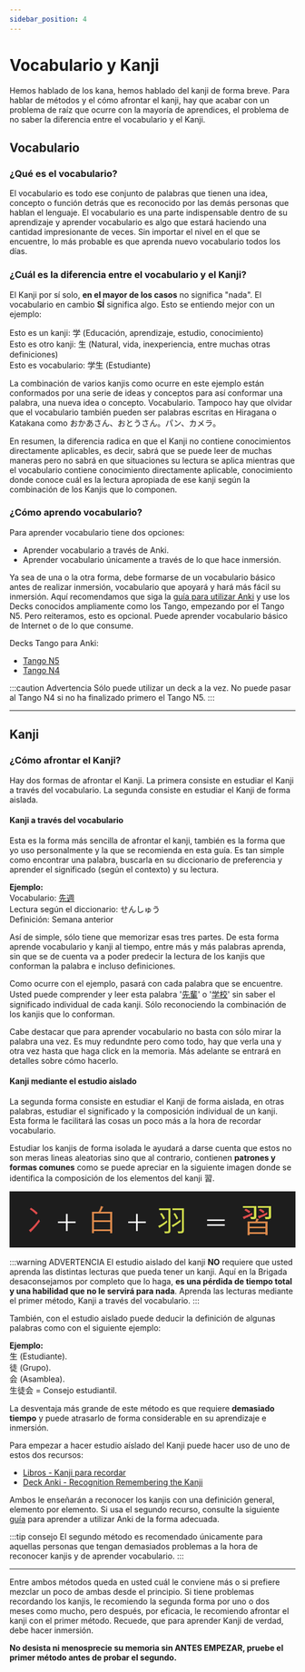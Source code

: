 ```yaml
---
sidebar_position: 4
---
```

# Vocabulario y Kanji
Hemos hablado de los kana, hemos hablado del kanji de forma breve. Para hablar de métodos y el cómo afrontar el kanji, hay que acabar con un problema de raíz que ocurre con la mayoría de aprendices, el problema de no saber la diferencia entre el vocabulario y el Kanji.

## Vocabulario 

### ¿Qué es el vocabulario?

El vocabulario es todo ese conjunto de palabras que tienen una idea, concepto o función detrás que es reconocido por las demás personas que hablan el lenguaje. El vocabulario es una parte indispensable dentro de su aprendizaje y aprender vocabulario es algo que estará haciendo una cantidad impresionante de veces. Sin importar el nivel en el que se encuentre, lo más probable es que aprenda nuevo vocabulario todos los días. 

### ¿Cuál es la diferencia entre el vocabulario y el Kanji?

El Kanji por sí solo, **en el mayor de los casos** no significa "nada". El vocabulario en cambio **SÍ** significa algo. Esto se entiendo mejor con un ejemplo:

Esto es un kanji: 学 (Educación, aprendizaje, estudio, conocimiento)<br/>
Esto es otro kanji: 生 (Natural, vida, inexperiencia, entre muchas otras definiciones)<br/>
Esto es vocabulario: 学生 (Estudiante)

La combinación de varios kanjis como ocurre en este ejemplo están conformados por una serie de ideas y conceptos para así conformar una palabra, una nueva idea o concepto. Vocabulario. Tampoco hay que olvidar que el vocabulario también pueden ser palabras escritas en Hiragana o Katakana como おかあさん、おとうさん。パン、カメラ。

En resumen, la diferencia radica en que el Kanji no contiene conocimientos directamente aplicables, es decir, sabrá que se puede leer de muchas maneras pero no sabrá en que situaciones su lectura se aplica mientras que el vocabulario contiene conocimiento directamente aplicable, conocimiento donde conoce cuál es la lectura apropiada de ese kanji según la combinación de los Kanjis que lo componen.

### ¿Cómo aprendo vocabulario?
Para aprender vocabulario tiene dos opciones:

- Aprender vocabulario a través de Anki.
- Aprender vocabulario únicamente a través de lo que hace inmersión.

Ya sea de una o la otra forma, debe formarse de un vocabulario básico antes de realizar inmersión, vocabulario que apoyará y hará más fácil su inmersión. Aquí recomendamos que siga la [guía para utilizar Anki](../../various-guide/Anki) y use los Decks conocidos ampliamente como los Tango, empezando por el Tango N5. Pero reiteramos, esto es opcional. Puede aprender vocabulario básico de Internet o de lo que consume.

Decks Tango para Anki:
- [Tango N5](https://drive.google.com/file/d/1pMlJvSrKQOSaiN8sPLdNDvWP31EClxDO/view)
- [Tango N4](https://drive.google.com/file/d/1WX9AAKJgiTKN-SySPzuGG8T4nXVhWaSi/view)

:::caution Advertencia
Sólo puede utilizar un deck a la vez. No puede pasar al Tango N4 si no ha finalizado primero el Tango N5.
:::

--- 

## Kanji

### ¿Cómo afrontar el Kanji?

Hay dos formas de afrontar el Kanji. La primera consiste en estudiar el Kanji a través del vocabulario. La segunda consiste en estudiar el Kanji de forma aislada.

#### Kanji a través del vocabulario
Esta es la forma más sencilla de afrontar el kanji, también es la forma que yo uso personalmente y la que se recomienda en esta guía. Es tan simple como encontrar una palabra, buscarla en su diccionario de preferencia y aprender el significado (según el contexto) y su lectura. 

**Ejemplo:**<br/>
Vocabulario: [先週](https://jisho.org/search/%E5%85%88%E9%80%B1)<br/>
Lectura según el diccionario: せんしゅう<br/>
Definición: Semana anterior<br/>

Así de simple, sólo tiene que memorizar esas tres partes. De esta forma aprende vocabulario y kanji al tiempo, entre más y más palabras aprenda, sin que se de cuenta va a poder predecir la lectura de los kanjis que conforman la palabra e incluso definiciones.

Como ocurre con el ejemplo, pasará con cada palabra que se encuentre. Usted puede comprender y leer esta palabra '[先輩](https://jisho.org/search/%E5%85%88%E8%BC%A9)' o '[学校](https://jisho.org/search/%E5%AD%A6%E6%A0%A1)' sin saber el significado individual de cada kanji. Sólo reconociendo la combinación de los kanjis que lo conforman. 

Cabe destacar que para aprender vocabulario no basta con sólo mirar la palabra una vez. Es muy redundnte pero como todo, hay que verla una y otra vez hasta que haga click en la memoria. Más adelante se entrará en detalles sobre cómo hacerlo.
 
#### Kanji mediante el estudio aislado

La segunda forma consiste en estudiar el Kanji de forma aislada, en otras palabras, estudiar el significado y la composición individual de un kanji. Esta forma le facilitará las cosas un poco más a la hora de recordar vocabulario. 

Estudiar los kanjis de forma isolada le ayudará a darse cuenta que estos no son meras lineas aleatorias sino que al contrario, contienen **patrones y formas comunes** como se puede apreciar en la siguiente imagen donde se identifica la composición de los elementos del kanji 習.

![Componentes-Kanji](../../assets/main_guide/kanji_composition.png)

:::warning ADVERTENCIA
El estudio aislado del kanji **NO** requiere que usted aprenda las distintas lecturas que pueda tener un kanji. Aquí en la Brigada desaconsejamos por completo que lo haga, **es una pérdida de tiempo total y una habilidad que no le servirá para nada**. Aprenda las lecturas mediante el primer método, Kanji a través del vocabulario.
:::

También, con el estudio aislado puede deducir la definición de algunas palabras como con el siguiente ejemplo:

**Ejemplo:** <br/> 
生 (Estudiante).<br/>
徒 (Grupo).<br/>
会 (Asamblea).<br/>
生徒会 = Consejo estudiantil.


La desventaja más grande de este método es que requiere **demasiado tiempo** y puede atrasarlo de forma considerable en su aprendizaje e inmersión. 

Para empezar a hacer estudio aíslado del Kanji puede hacer uso de uno de estos dos recursos:
- [Libros - Kanji para recordar](https://nihongo-files.blogspot.com/2018/09/kanji-para-recordar-i-y-ii-pdf-mega.html)
- [Deck Anki - Recognition Remembering the Kanji](http://www.mediafire.com/file/1svvsr7f9cnpwka/Recognition_RTK.apkg/file)

Ambos le enseñarán a reconocer los kanjis con una definición general, elemento por elemento. Si usa el segundo recurso, consulte la siguiente [guía](../../various-guide/Anki) para aprender a utilizar Anki de la forma adecuada.

:::tip consejo
El segundo método es recomendado únicamente para aquellas personas que tengan demasiados problemas a la hora de reconocer kanjis y de aprender vocabulario.
:::

--- 

Entre ambos métodos queda en usted cuál le conviene más o si prefiere mezclar un poco de ambas desde el principio. Si tiene problemas recordando los kanjis, le recomiendo la segunda forma por uno o dos meses como mucho, pero después, por eficacia, le recomiendo afrontar el kanji con el primer método.  Recuede, que para aprender Kanji de verdad, debe hacer inmersión.

**No desista ni menosprecie su memoria sin ANTES EMPEZAR, pruebe el primer método antes de probar el segundo.**





